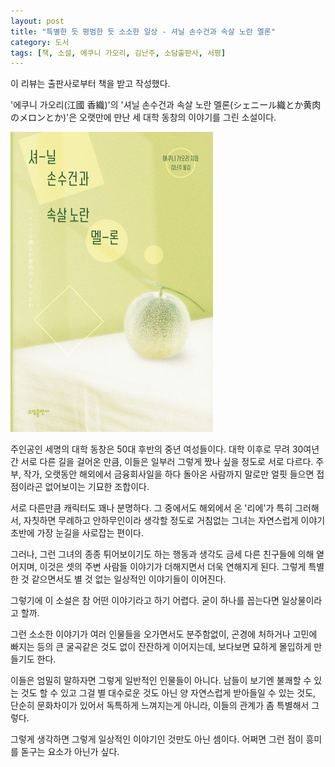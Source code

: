 ```yaml
---
layout: post
title: "특별한 듯 평범한 듯 소소한 일상 - 셔닐 손수건과 속살 노란 멜론"
category: 도서
tags: [책, 소설, 에쿠니 가오리, 김난주, 소담출판사, 서평]
---
```


<div class="ftc-ad-notice">
이 리뷰는 출판사로부터 책을 받고 작성했다.
</div>



'에쿠니 가오리(江國 香織)'의
'셔닐 손수건과 속살 노란 멜론(シェニール織とか黄肉のメロンとか)'은
오랫만에 만난 세 대학 동창의 이야기를 그린 소설이다.

![표지](/images/book/chenille-ori-toka-kiniku-no-meron-toka-book.jpg)

주인공인 세명의 대학 동창은 50대 후반의 중년 여성들이다.
대학 이후로 무려 30여년 간 서로 다른 길을 걸어온 만큼,
이들은 일부러 그렇게 짰나 싶을 정도로 서로 다르다.
주부, 작가, 오랫동안 해외에서 금융회사일을 하다 돌아온 사람까지
말로만 얼핏 들으면 접점이라곤 없어보이는 기묘한 조합이다.

서로 다른만큼 캐릭터도 꽤나 분명하다.
그 중에서도 해외에서 온 '리에'가 특히 그러해서,
자칫하면 무례하고 안하무인이라 생각할 정도로 거침없는 그녀는
자연스럽게 이야기 초반에 가장 눈길을 사로잡는 편이다.

그러나, 그런 그녀의 종종 튀어보이기도 하는 행동과 생각도
금세 다른 친구들에 의해 옅어지며,
이것은 셋의 주변 사람들 이야기가 더해지면서 더욱 연해지게 된다.
그렇게 특별한 것 같으면서도 별 것 없는 일상적인 이야기들이 이어진다.

그렇기에 이 소설은 참 어떤 이야기라고 하기 어렵다.
굳이 하나를 꼽는다면 일상물이라고 할까.

그런 소소한 이야기가 여러 인물들을 오가면서도 분주함없이,
곤경에 처하거나 고민에 빠지는 등의 큰 굴곡같은 것도 없이 잔잔하게 이어지는데,
보다보면 묘하게 몰입하게 만들기도 한다.

이들은 엄밀히 말하자면 그렇게 일반적인 인물들이 아니다.
남들이 보기엔 불쾌할 수 있는 것도 할 수 있고
그걸 별 대수로운 것도 아닌 양 자연스럽게 받아들일 수 있는 것도,
단순히 문화차이가 있어서 독특하게 느껴지는게 아니라,
이들의 관계가 좀 특별해서 그렇다.

그렇게 생각하면 그렇게 일상적인 이야기인 것만도 아닌 셈이다.
어쩌면 그런 점이 흥미를 돋구는 요소가 아닌가 싶다.

